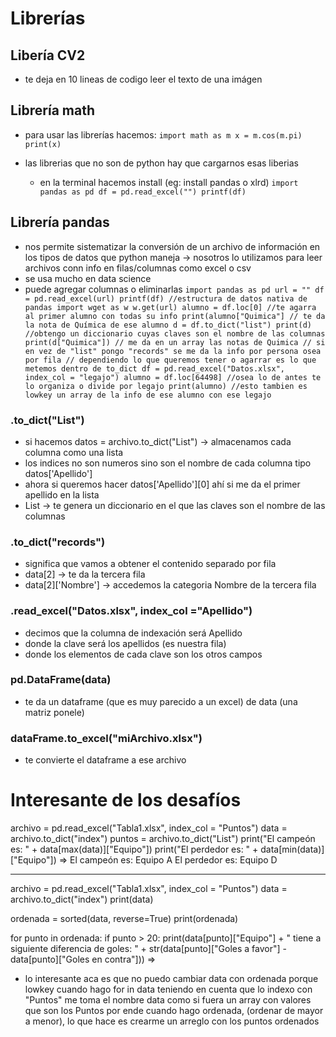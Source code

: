 # Librerías
## Libería CV2
- te deja en 10 lineas de codigo leer el texto de una imágen

## Librería math
- para usar las librerías hacemos:
  `import math as m
  x = m.cos(m.pi)
  print(x)`

- las librerias que no son de python hay que cargarnos esas liberias
  - en la terminal hacemos install (eg: install pandas o xlrd)
  `import pandas as pd
  df = pd.read_excel("")
  printf(df)`

## Librería pandas
- nos permite sistematizar la conversión de un archivo de información en los tipos de datos que python maneja -> nosotros lo utilizamos para leer archivos conn info en filas/columnas como excel o csv
- se usa mucho en data science
- puede agregar columnas o eliminarlas
 `import pandas as pd
  url = ""
  df = pd.read_excel(url)
  printf(df) //estructura de datos nativa de pandas
  import wget as w
  w.get(url)
  alumno = df.loc[0] //te agarra al primer alumno con todas su info
  print(alumno["Quimica"] // te da la nota de Química de ese alumno
  d = df.to_dict("list")
  print(d) //obtengo un diccionario cuyas claves son el nombre de las columnas
  print(d["Quimica"]) // me da en un array las notas de Quimica
  // si en vez de "list" pongo "records" se me da la info por persona osea por fila
  // dependiendo lo que queremos tener o agarrar es lo que metemos dentro de to_dict
  df = pd.read_excel("Datos.xlsx", index_col = "legajo")
  alumno = df.loc[64498] //osea lo de antes te lo organiza o divide por legajo
  print(alumno) //esto tambien es lowkey un array de la info de ese alumno con ese legajo`
### .to_dict("List")
- si hacemos datos = archivo.to_dict("List") -> almacenamos cada columna como una lista
- los indices no son numeros sino son el nombre de cada columna tipo datos['Apellido']
- ahora si queremos hacer datos['Apellido'][0] ahí si me da el primer apellido en la lista
- List -> te genera un diccionario en el que las claves son el nombre de las columnas
### .to_dict("records")
- significa que vamos a obtener el contenido separado por fila
- data[2] -> te da la tercera fila
- data[2]['Nombre'] -> accedemos la categoria Nombre de la tercera fila
### .read_excel("Datos.xlsx", index_col ="Apellido")
- decimos que la columna de indexación será Apellido
- donde la clave será los apellidos (es nuestra fila)
- donde los elementos de cada clave son los otros campos
### pd.DataFrame(data)
- te da un dataframe (que es muy parecido a un excel) de data (una matriz ponele) 
### dataFrame.to_excel("miArchivo.xlsx")
- te convierte el dataframe a ese archivo

# Interesante de los desafíos
archivo = pd.read_excel("Tabla1.xlsx", index_col = "Puntos")
data = archivo.to_dict("index")
puntos = archivo.to_dict("List")
print("El campeón es: " + data[max(data)]["Equipo"])
print("El perdedor es: " + data[min(data)]["Equipo"])
=> 
El campeón es: Equipo A
El perdedor es: Equipo D

----------------------------------

archivo = pd.read_excel("Tabla1.xlsx", index_col = "Puntos")
data = archivo.to_dict("index")
print(data)

ordenada = sorted(data, reverse=True)
print(ordenada)

for punto in ordenada:
    if punto > 20:
      print(data[punto]["Equipo"] + " tiene a siguiente diferencia de goles: " + str(data[punto]["Goles a favor"] - data[punto]["Goles en contra"]))
=> 
- lo interesante aca es que no puedo cambiar data con ordenada porque lowkey cuando hago for in data teniendo en cuenta que lo indexo con "Puntos" me toma el nombre data como si fuera un array con valores que son los Puntos por ende cuando hago ordenada, (ordenar de mayor a menor), lo que hace es crearme un arreglo con los puntos ordenados